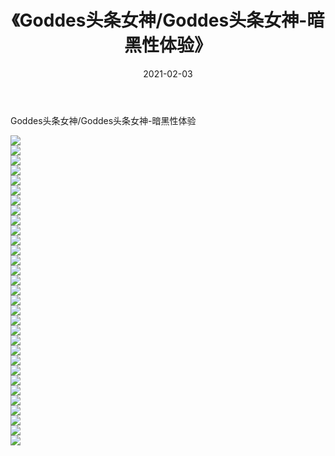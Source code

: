 ﻿---
layout: post
title:  《Goddes头条女神/Goddes头条女神-暗黑性体验》
date:   2021-02-03
img: http://pic.660000.xyz/1:/网络美图/2021/Goddes头条女神/Goddes头条女神-暗黑性体验/000.jpg
categories: [美女, 清纯, 唯美]
---

Goddes头条女神/Goddes头条女神-暗黑性体验

 ![](http://pic.660000.xyz/1:/网络美图/2021/Goddes头条女神/Goddes头条女神-暗黑性体验/001.jpg) <br>![](http://pic.660000.xyz/1:/网络美图/2021/Goddes头条女神/Goddes头条女神-暗黑性体验/002.jpg) <br>![](http://pic.660000.xyz/1:/网络美图/2021/Goddes头条女神/Goddes头条女神-暗黑性体验/003.jpg) <br>![](http://pic.660000.xyz/1:/网络美图/2021/Goddes头条女神/Goddes头条女神-暗黑性体验/004.jpg) <br>![](http://pic.660000.xyz/1:/网络美图/2021/Goddes头条女神/Goddes头条女神-暗黑性体验/005.jpg) <br>![](http://pic.660000.xyz/1:/网络美图/2021/Goddes头条女神/Goddes头条女神-暗黑性体验/006.jpg) <br>![](http://pic.660000.xyz/1:/网络美图/2021/Goddes头条女神/Goddes头条女神-暗黑性体验/007.jpg) <br>![](http://pic.660000.xyz/1:/网络美图/2021/Goddes头条女神/Goddes头条女神-暗黑性体验/008.jpg) <br>![](http://pic.660000.xyz/1:/网络美图/2021/Goddes头条女神/Goddes头条女神-暗黑性体验/009.jpg) <br>![](http://pic.660000.xyz/1:/网络美图/2021/Goddes头条女神/Goddes头条女神-暗黑性体验/010.jpg) <br>![](http://pic.660000.xyz/1:/网络美图/2021/Goddes头条女神/Goddes头条女神-暗黑性体验/011.jpg) <br>![](http://pic.660000.xyz/1:/网络美图/2021/Goddes头条女神/Goddes头条女神-暗黑性体验/012.jpg) <br>![](http://pic.660000.xyz/1:/网络美图/2021/Goddes头条女神/Goddes头条女神-暗黑性体验/013.jpg) <br>![](http://pic.660000.xyz/1:/网络美图/2021/Goddes头条女神/Goddes头条女神-暗黑性体验/014.jpg) <br>![](http://pic.660000.xyz/1:/网络美图/2021/Goddes头条女神/Goddes头条女神-暗黑性体验/015.jpg) <br>![](http://pic.660000.xyz/1:/网络美图/2021/Goddes头条女神/Goddes头条女神-暗黑性体验/016.jpg) <br>![](http://pic.660000.xyz/1:/网络美图/2021/Goddes头条女神/Goddes头条女神-暗黑性体验/017.jpg) <br>![](http://pic.660000.xyz/1:/网络美图/2021/Goddes头条女神/Goddes头条女神-暗黑性体验/018.jpg) <br>![](http://pic.660000.xyz/1:/网络美图/2021/Goddes头条女神/Goddes头条女神-暗黑性体验/019.jpg) <br>![](http://pic.660000.xyz/1:/网络美图/2021/Goddes头条女神/Goddes头条女神-暗黑性体验/020.jpg) <br>![](http://pic.660000.xyz/1:/网络美图/2021/Goddes头条女神/Goddes头条女神-暗黑性体验/021.jpg) <br>![](http://pic.660000.xyz/1:/网络美图/2021/Goddes头条女神/Goddes头条女神-暗黑性体验/022.jpg) <br>![](http://pic.660000.xyz/1:/网络美图/2021/Goddes头条女神/Goddes头条女神-暗黑性体验/023.jpg) <br>![](http://pic.660000.xyz/1:/网络美图/2021/Goddes头条女神/Goddes头条女神-暗黑性体验/024.jpg) <br>![](http://pic.660000.xyz/1:/网络美图/2021/Goddes头条女神/Goddes头条女神-暗黑性体验/025.jpg) <br>![](http://pic.660000.xyz/1:/网络美图/2021/Goddes头条女神/Goddes头条女神-暗黑性体验/026.jpg) <br>![](http://pic.660000.xyz/1:/网络美图/2021/Goddes头条女神/Goddes头条女神-暗黑性体验/027.jpg) <br>![](http://pic.660000.xyz/1:/网络美图/2021/Goddes头条女神/Goddes头条女神-暗黑性体验/028.jpg) <br>![](http://pic.660000.xyz/1:/网络美图/2021/Goddes头条女神/Goddes头条女神-暗黑性体验/029.jpg) <br>![](http://pic.660000.xyz/1:/网络美图/2021/Goddes头条女神/Goddes头条女神-暗黑性体验/030.jpg) <br>![](http://pic.660000.xyz/1:/网络美图/2021/Goddes头条女神/Goddes头条女神-暗黑性体验/031.jpg) <br>